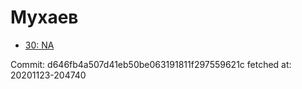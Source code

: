 # Мухаев
- [30: NA](30.md)

Commit: d646fb4a507d41eb50be063191811f297559621c
 fetched at: 20201123-204740
